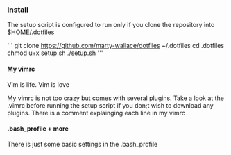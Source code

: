 
### Install 

The setup script is configured to run only if you clone the repository into $HOME/.dotfiles

'''
git clone https://github.com/marty-wallace/dotfiles ~/.dotfiles
cd .dotfiles
chmod u+x setup.sh
./setup.sh
'''

#### My vimrc

Vim is life. Vim is love

My vimrc is not too crazy but comes with several plugins. Take a look at the .vimrc before running the setup script if you don;t wish to download any plugins. There is a comment explainging each line in my vimrc


#### .bash_profile + more

There is just some basic settings in the .bash_profile 

